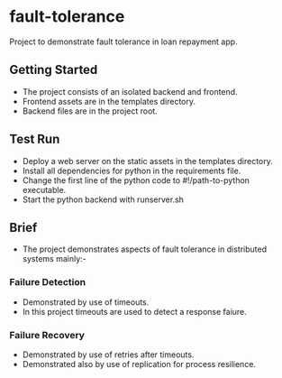 # fault-tolerance
Project to demonstrate fault tolerance in loan repayment app.
## Getting Started
- The project consists of an isolated backend and frontend.
- Frontend assets are in the templates directory.
- Backend files are in the project root.
## Test Run
- Deploy a web server on the static assets in the templates directory.
- Install all dependencies for python in the requirements file.
- Change the first line of the python code to #!/path-to-python executable.
- Start the python backend with runserver.sh

## Brief
- The project demonstrates aspects of fault tolerance in distributed systems mainly:-
### Failure Detection
- Demonstrated by use of timeouts.
- In this project timeouts are used to detect a response faiure.
### Failure Recovery
- Demonstrated by use of retries after timeouts.
- Demonstrated also by use of replication for process resilience.


